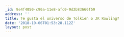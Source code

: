 ```yaml
---
_id: 9e4f4050-c90a-11e8-afc0-9d2b83666f59
address: ''
title: Te gusta el universo de Tolkien o JK Rowling?
date: '2018-10-06T01:53:28.112Z'
layout: post
---
```

 

